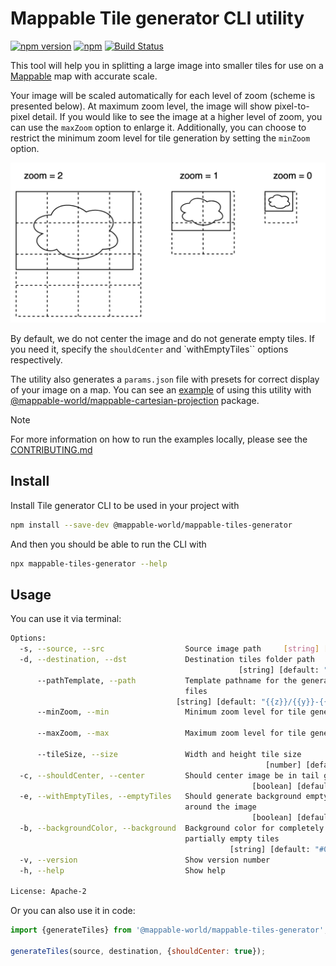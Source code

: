 # Mappable Tile generator CLI utility

[![npm version](https://badge.fury.io/js/@mappable-world/mappable-tiles-generator.svg)](https://badge.fury.io/js/@mappable-world/mappable-tiles-generator)
[![npm](https://img.shields.io/npm/dm/@mappable-world/mappable-tiles-generator.svg)](https://www.npmjs.com/package/@mappable-world/mappable-tiles-generator)
[![Build Status](https://github.com/mappable-world/mappable-tiles-generator/workflows/Run%20tests/badge.svg)](https://github.com/mappable-world/mappable-tiles-generator/actions/workflows/tests.yml)

This tool will help you in splitting a large image into smaller tiles for use on a [Mappable](https://mappable.world) map with accurate scale.

Your image will be scaled automatically for each level of zoom (scheme is presented below). At maximum zoom level, the image will show pixel-to-pixel detail. If you would like to see the image at a higher level of zoom, you can use the `maxZoom` option to enlarge it. Additionally, you can choose to restrict the minimum zoom level for tile generation by setting the `minZoom` option.

![tiling scheme](./tiling%20scheme.png)

By default, we do not center the image and do not generate empty tiles. If you need it, specify the `shouldCenter` and `withEmptyTiles`` options respectively.

The utility also generates a `params.json` file with presets for correct display of your image on a map. You can see an [example](./example/vanilla.html) of using this utility with [@mappable-world/mappable-cartesian-projection](https://github.com/mappable-world/mappable-cartesian-projection) package.

> [!NOTE]
> For more information on how to run the examples locally, please see the [CONTRIBUTING.md](./CONTRIBUTING.md#examples)

## Install

Install Tile generator CLI to be used in your project with

```bash
npm install --save-dev @mappable-world/mappable-tiles-generator
```

And then you should be able to run the CLI with

```bash
npx mappable-tiles-generator --help
```

## Usage

You can use it via terminal:

```bash
Options:
  -s, --source, --src                  Source image path     [string] [required]
  -d, --destination, --dst             Destination tiles folder path
                                                   [string] [default: "./tiles"]
      --pathTemplate, --path           Template pathname for the generated tile
                                       files
                                     [string] [default: "{{z}}/{{y}}-{{x}}.png"]
      --minZoom, --min                 Minimum zoom level for tile generation
                                                                        [number]
      --maxZoom, --max                 Maximum zoom level for tile generation
                                                                        [number]
      --tileSize, --size               Width and height tile size
                                                         [number] [default: 256]
  -c, --shouldCenter, --center         Should center image be in tail grid
                                                      [boolean] [default: false]
  -e, --withEmptyTiles, --emptyTiles   Should generate background empty tiles
                                       around the image
                                                      [boolean] [default: false]
  -b, --backgroundColor, --background  Background color for completely or
                                       partially empty tiles
                                                 [string] [default: "#00000000"]
  -v, --version                        Show version number             [boolean]
  -h, --help                           Show help                       [boolean]

License: Apache-2
```

Or you can also use it in code:

```js
import {generateTiles} from '@mappable-world/mappable-tiles-generator';

generateTiles(source, destination, {shouldCenter: true});
```
